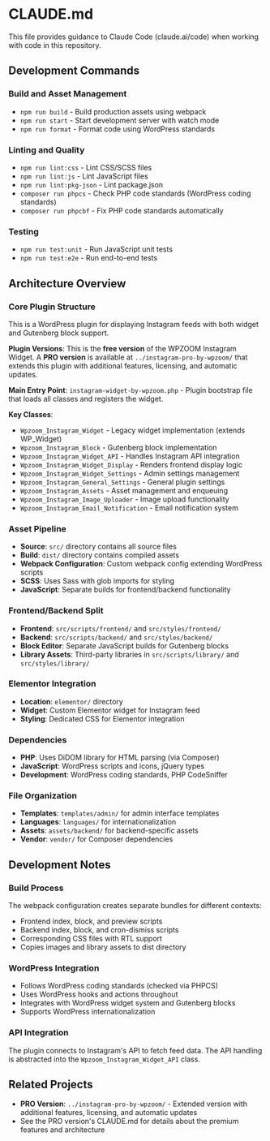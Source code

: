 # CLAUDE.md

This file provides guidance to Claude Code (claude.ai/code) when working with code in this repository.

## Development Commands

### Build and Asset Management
- `npm run build` - Build production assets using webpack
- `npm run start` - Start development server with watch mode
- `npm run format` - Format code using WordPress standards

### Linting and Quality
- `npm run lint:css` - Lint CSS/SCSS files
- `npm run lint:js` - Lint JavaScript files
- `npm run lint:pkg-json` - Lint package.json
- `composer run phpcs` - Check PHP code standards (WordPress coding standards)
- `composer run phpcbf` - Fix PHP code standards automatically

### Testing
- `npm run test:unit` - Run JavaScript unit tests
- `npm run test:e2e` - Run end-to-end tests

## Architecture Overview

### Core Plugin Structure
This is a WordPress plugin for displaying Instagram feeds with both widget and Gutenberg block support.

**Plugin Versions**: This is the **free version** of the WPZOOM Instagram Widget. A **PRO version** is available at `../instagram-pro-by-wpzoom/` that extends this plugin with additional features, licensing, and automatic updates.

**Main Entry Point**: `instagram-widget-by-wpzoom.php` - Plugin bootstrap file that loads all classes and registers the widget.

**Key Classes**:
- `Wpzoom_Instagram_Widget` - Legacy widget implementation (extends WP_Widget)
- `Wpzoom_Instagram_Block` - Gutenberg block implementation
- `Wpzoom_Instagram_Widget_API` - Handles Instagram API integration
- `Wpzoom_Instagram_Widget_Display` - Renders frontend display logic
- `Wpzoom_Instagram_Widget_Settings` - Admin settings management
- `Wpzoom_Instagram_General_Settings` - General plugin settings
- `Wpzoom_Instagram_Assets` - Asset management and enqueuing
- `Wpzoom_Instagram_Image_Uploader` - Image upload functionality
- `Wpzoom_Instagram_Email_Notification` - Email notification system

### Asset Pipeline
- **Source**: `src/` directory contains all source files
- **Build**: `dist/` directory contains compiled assets
- **Webpack Configuration**: Custom webpack config extending WordPress scripts
- **SCSS**: Uses Sass with glob imports for styling
- **JavaScript**: Separate builds for frontend/backend functionality

### Frontend/Backend Split
- **Frontend**: `src/scripts/frontend/` and `src/styles/frontend/`
- **Backend**: `src/scripts/backend/` and `src/styles/backend/`
- **Block Editor**: Separate JavaScript builds for Gutenberg blocks
- **Library Assets**: Third-party libraries in `src/scripts/library/` and `src/styles/library/`

### Elementor Integration
- **Location**: `elementor/` directory
- **Widget**: Custom Elementor widget for Instagram feed
- **Styling**: Dedicated CSS for Elementor integration

### Dependencies
- **PHP**: Uses DiDOM library for HTML parsing (via Composer)
- **JavaScript**: WordPress scripts and icons, jQuery types
- **Development**: WordPress coding standards, PHP CodeSniffer

### File Organization
- **Templates**: `templates/admin/` for admin interface templates
- **Languages**: `languages/` for internationalization
- **Assets**: `assets/backend/` for backend-specific assets
- **Vendor**: `vendor/` for Composer dependencies

## Development Notes

### Build Process
The webpack configuration creates separate bundles for different contexts:
- Frontend index, block, and preview scripts
- Backend index, block, and cron-dismiss scripts
- Corresponding CSS files with RTL support
- Copies images and library assets to dist directory

### WordPress Integration
- Follows WordPress coding standards (checked via PHPCS)
- Uses WordPress hooks and actions throughout
- Integrates with WordPress widget system and Gutenberg blocks
- Supports WordPress internationalization

### API Integration
The plugin connects to Instagram's API to fetch feed data. The API handling is abstracted into the `Wpzoom_Instagram_Widget_API` class.

## Related Projects
- **PRO Version**: `../instagram-pro-by-wpzoom/` - Extended version with additional features, licensing, and automatic updates
- See the PRO version's CLAUDE.md for details about the premium features and architecture